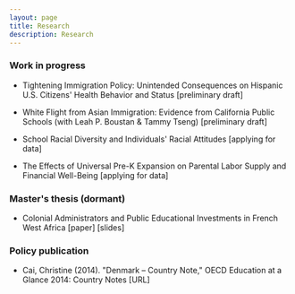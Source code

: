 ```yaml
---
layout: page
title: Research
description: Research
---
```


### Work in progress

* Tightening Immigration Policy: Unintended Consequences on Hispanic U.S. Citizens' Health Behavior and Status 
[preliminary draft]

* White Flight from Asian Immigration: Evidence from California Public Schools (with Leah P. Boustan & Tammy Tseng) 
[preliminary draft]

* School Racial Diversity and Individuals' Racial Attitudes 
[applying for data]

* The Effects of Universal Pre-K Expansion on Parental Labor Supply and Financial Well-Being 
[applying for data]

### Master's thesis (dormant)

* Colonial Administrators and Public Educational Investments in French West Africa [paper] [slides]

### Policy publication

* Cai, Christine (2014). "Denmark – Country Note," OECD Education at a Glance 2014: Country Notes [URL]
